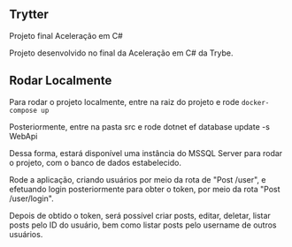 ## Trytter
Projeto final Aceleração em C#

Projeto desenvolvido no final da Aceleração em C# da Trybe.

## Rodar Localmente

Para rodar o projeto localmente, entre na raiz do projeto e rode ```docker-compose up```

Posteriormente, entre na pasta src e rode dotnet ef database update -s WebApi

Dessa forma, estará disponível uma instância do MSSQL Server para rodar o projeto, com o banco de dados estabelecido.

Rode a aplicação, criando usuários por meio da rota de "Post /user", e efetuando login posteriormente para obter o token, por meio da rota "Post /user/login".

Depois de obtido o token, será possível criar posts, editar, deletar, listar posts pelo ID do usuário, bem como listar posts pelo username de outros usuários.
